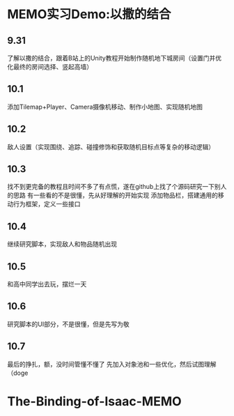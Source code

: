 # MEMO实习Demo:以撒的结合

## 9.31

了解以撒的结合，跟着B站上的Unity教程开始制作随机地下城房间（设置门并优化最终的房间选择、竖起高墙）

## 10.1

添加Tilemap+Player、Camera摄像机移动、制作小地图、实现随机地图


## 10.2

敌人设置（实现围绕、追踪、碰撞修饰和获取随机目标点等复杂的移动逻辑）


## 10.3

找不到更完备的教程且时间不多了有点慌，遂在github上找了个源码研究一下别人的思路
有一些看的不是很懂，先从好理解的开始实现
添加物品栏，搭建通用的移动行为框架，定义一些接口

## 10.4

继续研究脚本，实现敌人和物品随机出现

## 10.5

和高中同学出去玩，摆烂一天

## 10.6

研究脚本的UI部分，不是很懂，但是先写为敬

## 10.7

最后的挣扎，额，没时间管懂不懂了
先加入对象池和一些优化，然后试图理解（doge
# The-Binding-of-Isaac-MEMO
